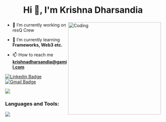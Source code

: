 
<h1 align="center">Hi 👋, I'm Krishna Dharsandia</h1>
<h3 align="center"></h3>
<img align="right" alt="Coding" width="300" src="https://cdn.dribbble.com/users/1162077/screenshots/3848914/programmer.gif">

- 🔭 I’m currently working on resQ Crew

- 🌱 I’m currently learning **Frameworks, Web3 etc.**

- 📫 How to reach me **krishnadharsandia@gamil.com**

[![Linkedin Badge](https://img.shields.io/badge/-lets_connect-blue?style=flat-square&logo=Linkedin&logoColor=white&link=https://www.linkedin.com/in/krishna-dharsandia-351904250/)](https://www.linkedin.com/in/krishna-dharsandia-351904250/)
[![Gmail Badge](https://img.shields.io/badge/-mail_me-c14438?style=flat-square&logo=Gmail&logoColor=white&link=mailto:krishnadharsandia@gmail.com)](mailto:krishnadharsandia@gmail.com)<br>

![](https://komarev.com/ghpvc/?username=Krishna)

<h3 align="left">Languages and Tools:</h3>
<p align="left">
  <a href="https://skillicons.dev">
    <img src="https://skillicons.dev/icons?i=js,jquery,html,css,python,nodejs,mongodb,netlify,nextjs,tailwind,ts,vercel,react,git,astro,bash,c,cs,dotnet,discord,bootstrap," />
  </a>
</p>
<br>
